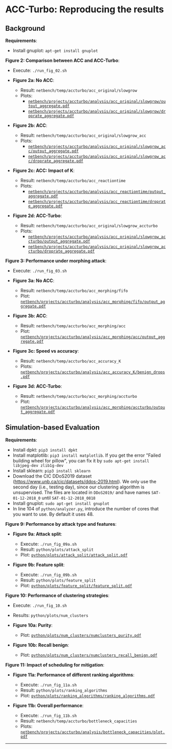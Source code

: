 
# ACC-Turbo: Reproducing the results

## Background 

**Requirements**:

- Install gnuplot: `apt-get install gnuplot`

**Figure 2: Comparison between ACC and ACC-Turbo**: 

* Execute: `./run_fig_02.sh`

* **Figure 2a: No ACC**:
    * Result: `netbench/temp/accturbo/acc_original/slowgrow`
    * Plots: 
        * [`netbench/projects/accturbo/analysis/acc_original/slowgrow/output_aggregate.pdf`](netbench/projects/accturbo/analysis/acc_original/slowgrow/output_aggregate.pdf)
        * [`netbench/projects/accturbo/analysis/acc_original/slowgrow/droprate_aggregate.pdf`](netbench/projects/accturbo/analysis/acc_original/slowgrow/droprate_aggregate.pdf)

* **Figure 2b: ACC**:
    * Result: `netbench/temp/accturbo/acc_original/slowgrow_acc`
    * Plots: 
        * [`netbench/projects/accturbo/analysis/acc_original/slowgrow_acc/output_aggregate.pdf`](netbench/projects/accturbo/analysis/acc_original/slowgrow_acc/output_aggregate.pdf)
        * [`netbench/projects/accturbo/analysis/acc_original/slowgrow_acc/droprate_aggregate.pdf`](netbench/projects/accturbo/analysis/acc_original/slowgrow_acc/droprate_aggregate.pdf)

* **Figure 2c: ACC: Impact of K**:
    * Result: `netbench/temp/accturbo/acc_reactiontime`
    * Plots: 
        * [`netbench/projects/accturbo/analysis/acc_reactiontime/output_aggregate.pdf`](netbench/projects/accturbo/analysis/acc_reactiontime/output_aggregate.pdf)
        * [`netbench/projects/accturbo/analysis/acc_reactiontime/droprate_aggregate.pdf`](netbench/projects/accturbo/analysis/acc_reactiontime/droprate_aggregate.pdf)

* **Figure 2d: ACC-Turbo**:
    * Result: `netbench/temp/accturbo/acc_original/slowgrow_accturbo`
    * Plots: 
        * [`netbench/projects/accturbo/analysis/acc_original/slowgrow_accturbo/output_aggregate.pdf`](netbench/projects/accturbo/analysis/acc_original/slowgrow_accturbo/output_aggregate.pdf)
        * [`netbench/projects/accturbo/analysis/acc_original/slowgrow_accturbo/droprate_aggregate.pdf`](netbench/projects/accturbo/analysis/acc_original/slowgrow_accturbo/droprate_aggregate.pdf)

**Figure 3: Performance under morphing attack**: 

* Execute: `./run_fig_03.sh`

* **Figure 3a: No ACC**:
    * Result: `netbench/temp/accturbo/acc_morphing/fifo`
    * Plot: [`netbench/projects/accturbo/analysis/acc_morphing/fifo/output_aggregate.pdf`](netbench/projects/accturbo/analysis/acc_morphing/fifo/output_aggregate.pdf)

* **Figure 3b: ACC**:
    * Result: `netbench/temp/accturbo/acc_morphing/acc`
    * Plot: [`netbench/projects/accturbo/analysis/acc_morphing/acc/output_aggregate.pdf`](netbench/projects/accturbo/analysis/acc_morphing/acc/output_aggregate.pdf)

* **Figure 3c: Speed vs accuracy**:
    * Result: `netbench/temp/accturbo/acc_accuracy_K`
    * Plots: [`netbench/projects/accturbo/analysis/acc_accuracy_K/benign_drops.pdf`](netbench/projects/accturbo/analysis/acc_accuracy_K/benign_drops.pdf)

* **Figure 3d: ACC-Turbo**:
    * Result: `netbench/temp/accturbo/acc_morphing/accturbo`
    * Plot: [`netbench/projects/accturbo/analysis/acc_morphing/accturbo/output_aggregate.pdf`](netbench/projects/accturbo/analysis/acc_morphing/accturbo/output_aggregate.pdf)

## Simulation-based Evaluation

**Requirements**:

- Install dpkt: `pip3 install dpkt`
- Install matplotlib: `pip3 install matplotlib`. If you get the error "Failed building wheel for pillow", you can fix it by `sudo apt-get install libjpeg-dev zlib1g-dev`
- Install sklearn: `pip3 install sklearn`
- Download the CIC DDoS2019 dataset (https://www.unb.ca/cic/datasets/ddos-2019.html). We only use the second day (i.e., testing day), since our clustering algorithm is unsupervised. The files are located in `DDoS2019/` and have names `SAT-01-12-2018_0` until `SAT-01-12-2018_0818`
- Install gnuplot: `sudo apt-get install gnuplot`
- In line 104 of `python/analyzer.py`, introduce the number of cores that you want to use. By default it uses 48.

**Figure 9: Performance by attack type and features**: 

* **Figure 9a: Attack split**:
    * Execute: `./run_fig_09a.sh`
    * Result: `python/plots/attack_split`
    * Plot: [`python/plots/attack_split/attack_split.pdf`](python/plots/attack_split/attack_split.pdf)

* **Figure 9b: Feature split**:
    * Execute: `./run_fig_09b.sh`
    * Result: `python/plots/feature_split`
    * Plot: [`python/plots/feature_split/feature_split.pdf`](python/plots/feature_split/feature_split.pdf)

**Figure 10: Performance of clustering strategies**: 
* Execute: `./run_fig_10.sh`
* Results: `python/plots/num_clusters`

* **Figure 10a: Purity**:
    * Plot: [`python/plots/num_clusters/numclusters_purity.pdf`](python/plots/num_clusters/numclusters_purity.pdf)

* **Figure 10b: Recall benign**:
    * Plot: [`python/plots/num_clusters/numclusters_recall_benign.pdf`](python/plots/num_clusters/numclusters_recall_benign.pdf)

**Figure 11: Impact of scheduling for mitigation**: 

* **Figure 11a: Performance of different ranking algorithms**:
    * Execute: `./run_fig_11a.sh`
    * Result: `python/plots/ranking_algorithms`
    * Plot: [`python/plots/ranking_algorithms/ranking_algorithms.pdf`](python/plots/ranking_algorithms/ranking_algorithms.pdf)

* **Figure 11b: Overall performance**:
    * Execute: `./run_fig_11b.sh`
    * Result: `netbench/temp/accturbo/bottleneck_capacities`
    * Plots: [`netbench/projects/accturbo/analysis/bottleneck_capacities/plot.pdf`](netbench/projects/accturbo/analysis/bottleneck_capacities/plot.pdf)

---